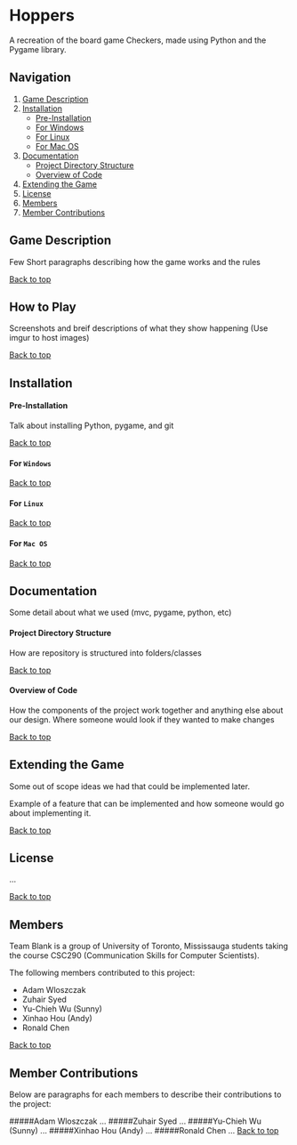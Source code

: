 # Hoppers

A recreation of the board game Checkers, made using Python and the Pygame library.

## Navigation
<a name="top"></a> 
1. [Game Description](#description) 
3. [Installation](#installation)
    - [Pre-Installation](@preinstallation)
    - [For Windows](#windows)
    - [For Linux](#linux)
    - [For Mac OS](#macos)
4. [Documentation](#documentation)
    - [Project Directory Structure](#projdir)
    - [Overview of Code](#overview)
5. [Extending the Game](#extending)
6. [License](#license)
7. [Members](#members)
8. [Member Contributions](#contributions)

## <a name="description"></a>Game Description

Few Short paragraphs describing how the game works and the rules

[Back to top](#top)

## <a name="howtoplay"></a>How to Play

Screenshots and breif descriptions of what they show happening
(Use imgur to host images)

[Back to top](#top)

## <a name="installation"></a>Installation

#### <a name="preinstallation"></a>Pre-Installation

Talk about installing Python, pygame, and git

[Back to top](#top)

#### <a name="windows"></a>For `Windows`

[Back to top](#top)

#### <a name="linux"></a>For `Linux`

[Back to top](#top)

#### <a name="Mac OS"></a>For `Mac OS`

[Back to top](#top)

## <a name="documentation"></a>Documentation

Some detail about what we used (mvc, pygame, python, etc)

#### <a name="projdir"></a> Project Directory Structure

How are repository is structured into folders/classes

[Back to top](#top)

#### <a name="overview"></a> Overview of Code

How the components of the project work together and anything else about our design. Where someone would look if they wanted to make changes

[Back to top](#top)

## <a name="extending"></a>Extending the Game

Some out of scope ideas we had that could be implemented later.

Example of a feature that can be implemented and how someone would go about implementing it.

[Back to top](#top)

## <a name="license"></a>License

...

[Back to top](#top)

## <a name="members"></a>Members

Team Blank is a group of University of Toronto, Mississauga students taking the course CSC290 (Communication Skills for Computer Scientists).

The following members contributed to this project:

-	Adam Wloszczak
-	Zuhair Syed
-	Yu-Chieh Wu (Sunny)
-	Xinhao Hou (Andy)
-	Ronald Chen

[Back to top](#top)

## <a name="contributions"></a>Member Contributions

Below are paragraphs for each members to describe their contributions to the project:

#####Adam Wloszczak
...
#####Zuhair Syed
...
#####Yu-Chieh Wu (Sunny)
...
#####Xinhao Hou (Andy)
...
#####Ronald Chen
...
[Back to top](#top)